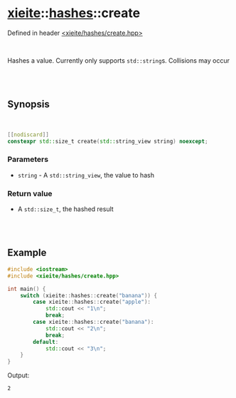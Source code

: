 # [xieite](../xieite.md)::[hashes](../hashes.md)::create
Defined in header [<xieite/hashes/create.hpp>](../../include/xieite/hashes/create.hpp)

<br/>

Hashes a value. Currently only supports `std::string`s. Collisions may occur

<br/><br/>

## Synopsis

<br/>

```cpp
[[nodiscard]]
constexpr std::size_t create(std::string_view string) noexcept;
```
### Parameters
- `string` - A `std::string_view`, the value to hash
### Return value
- A `std::size_t`, the hashed result

<br/><br/>

## Example
```cpp
#include <iostream>
#include <xieite/hashes/create.hpp>

int main() {
	switch (xieite::hashes::create("banana")) {
		case xieite::hashes::create("apple"):
			std::cout << "1\n";
			break;
		case xieite::hashes::create("banana"):
			std::cout << "2\n";
			break;
		default:
			std::cout << "3\n";
	}
}
```
Output:
```
2
```
